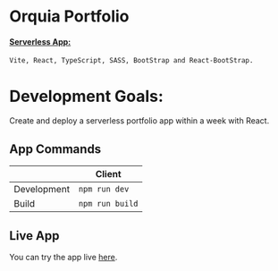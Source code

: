 # Orquia Portfolio

#### <u>Serverless App:</u>

    Vite, React, TypeScript, SASS, BootStrap and React-BootStrap.

# Development Goals:

Create and deploy a serverless portfolio app within a week with React.

## App Commands

|             | Client          |
| ----------- | --------------- |
| Development | `npm run dev`   |
| Build       | `npm run build` |

## Live App

You can try the app live [here](https://orquia.netlify.app/).
